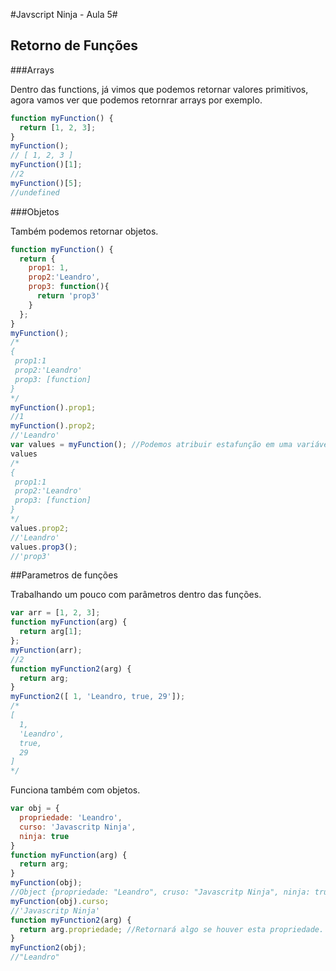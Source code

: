 #Javscript Ninja - Aula 5#

## Retorno de Funções

###Arrays

Dentro das functions, já vimos que podemos retornar valores primitivos, agora vamos ver que podemos retornrar arrays por exemplo.

```javascript
function myFunction() {
  return [1, 2, 3];
}
myFunction();
// [ 1, 2, 3 ]
myFunction()[1];
//2
myFunction()[5];
//undefined
```

###Objetos

Também podemos retornar objetos.

```javascript
function myFunction() {
  return {
    prop1: 1,
    prop2:'Leandro',
    prop3: function(){
      return 'prop3'
    }
  };
}
myFunction();
/*
{
 prop1:1
 prop2:'Leandro'
 prop3: [function]
}
*/
myFunction().prop1;
//1
myFunction().prop2;
//'Leandro'
var values = myFunction(); //Podemos atribuir estafunção em uma variável, que assumirá suas propriedades.
values
/*
{
 prop1:1
 prop2:'Leandro'
 prop3: [function]
}
*/
values.prop2;
//'Leandro'
values.prop3();
//'prop3'
```

##Parametros de funções

Trabalhando um pouco com parâmetros dentro das funções.

```javascript
var arr = [1, 2, 3];
function myFunction(arg) {
  return arg[1];
};
myFunction(arr);
//2
function myFunction2(arg) {
  return arg;
}
myFunction2([ 1, 'Leandro, true, 29']);
/*
[
  1,
  'Leandro',
  true,
  29
]
*/
```

Funciona também com objetos.

```javascript
var obj = {
  propriedade: 'Leandro',
  curso: 'Javascritp Ninja',
  ninja: true
}
function myFunction(arg) {
  return arg;
}
myFunction(obj);
//Object {propriedade: "Leandro", cruso: "Javascritp Ninja", ninja: true}
myFunction(obj).curso;
//'Javascritp Ninja'
function myFunction2(arg) {
  return arg.propriedade; //Retornará algo se houver esta propriedade.
}
myFunction2(obj);
//"Leandro"
```
